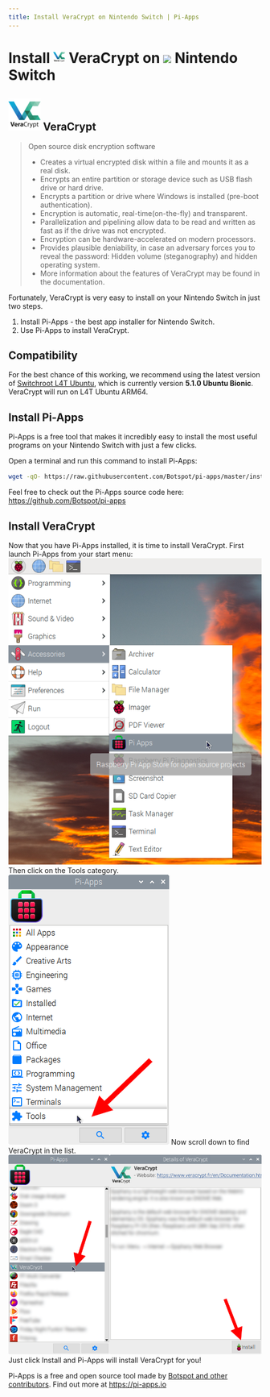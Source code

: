 ```yaml
---
title: Install VeraCrypt on Nintendo Switch | Pi-Apps
---
```

<div class="simple-install-content content">

# Install <img src="/img/app-icons/VeraCrypt/icon-64.png" height=24> VeraCrypt on <img src=https://switchroot.org/logo.png height=24> Nintendo Switch

## <img src="/img/app-icons/VeraCrypt/icon-64.png"> VeraCrypt
> Open source disk encryption software
> - Creates a virtual encrypted disk within a file and mounts it as a real disk.
> - Encrypts an entire partition or storage device such as USB flash drive or hard drive.
> - Encrypts a partition or drive where Windows is installed (pre-boot authentication).
> - Encryption is automatic, real-time(on-the-fly) and transparent.
> - Parallelization and pipelining allow data to be read and written as fast as if the drive was not encrypted.
> - Encryption can be hardware-accelerated on modern processors.
> - Provides plausible deniability, in case an adversary forces you to reveal the password: Hidden volume (steganography) and hidden operating system.
> - More information about the features of VeraCrypt may be found in the documentation.

Fortunately, VeraCrypt is very easy to install on your Nintendo Switch in just two steps.
1. Install Pi-Apps - the best app installer for Nintendo Switch.
2. Use Pi-Apps to install VeraCrypt.
</div>
<div class="simple-install-content content">

## Compatibility
For the best chance of this working, we recommend using the latest version of [Switchroot L4T Ubuntu](https://wiki.switchroot.org/en/Linux/Ubuntu-Install-Guide), which is currently version **5.1.0 Ubuntu Bionic**.
VeraCrypt will run on L4T Ubuntu ARM64.
</div>
<div class="simple-install-content content">

## Install Pi-Apps

Pi-Apps is a free tool that makes it incredibly easy to install the most useful programs on your Nintendo Switch with just a few clicks.

Open a terminal and run this command to install Pi-Apps:
```bash
wget -qO- https://raw.githubusercontent.com/Botspot/pi-apps/master/install | bash
```
Feel free to check out the Pi-Apps source code here: https://github.com/Botspot/pi-apps
</div>
<div class="simple-install-content content">

## Install VeraCrypt

Now that you have Pi-Apps installed, it is time to install VeraCrypt.
First launch Pi-Apps from your start menu:
<img src="/img/start-menu.png">
Then click on the Tools category.
<img src="/img/category-selections/Tools.png">
Now scroll down to find VeraCrypt in the list.
<img src="/img/app-icons/VeraCrypt/app-selection.png">
Just click Install and Pi-Apps will install VeraCrypt for you!
</div>
<div class="simple-install-content content">

Pi-Apps is a free and open source tool made by [Botspot and other contributors](/about/#contributors). Find out more at https://pi-apps.io
</div>
